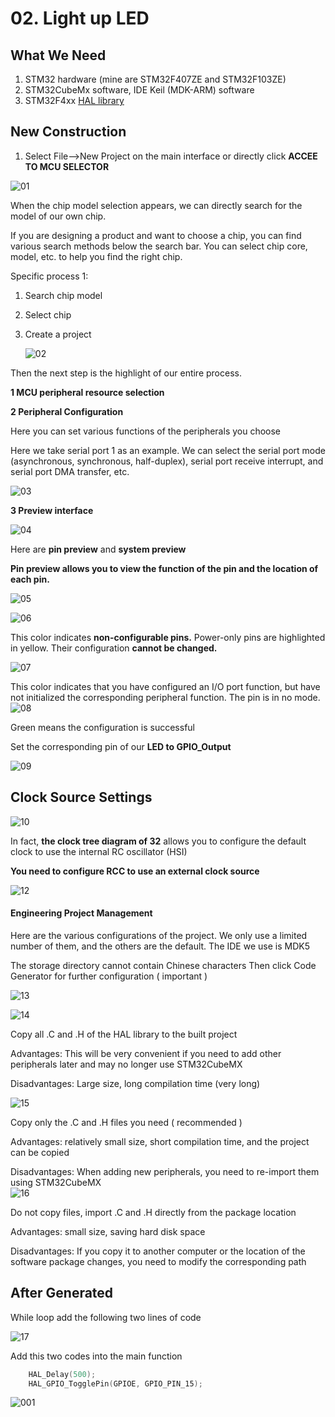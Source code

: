# 02. Light up LED



## What We Need

1. STM32 hardware (mine are STM32F407ZE and STM32F103ZE)
2. STM32CubeMx software, IDE Keil (MDK-ARM) software
3. STM32F4xx [HAL library](https://so.csdn.net/so/search?q=HAL库&spm=1001.2101.3001.7020) 

## New Construction

1. Select File-->New Project on the main interface or directly click **ACCEE TO MCU SELECTOR**  

![01](https://github.com/knightsummon/STM32-HAL-Library-From-Scrach/blob/main/02.%20Light%20up%20LED.assets/01.jpg)

When the chip model selection appears,  we can directly search for the model of our own chip.   

 If you are designing a product and want to choose a chip, you can find various search methods below the search bar. You can select chip core, model, etc. to help you find the right chip.

Specific process 1:

1. Search chip model

2. Select chip

3. Create a project

   ![02](https://github.com/knightsummon/STM32-HAL-Library-From-Scrach/blob/main/02.%20Light%20up%20LED.assets/02.jpg)

Then the next step is the highlight of our entire process.

**1 MCU peripheral resource selection**

**2 Peripheral Configuration**

Here you can set various functions of the peripherals you choose

Here we take serial port 1 as an example. We can select the serial port mode (asynchronous, synchronous, half-duplex), serial port receive interrupt, and serial port DMA transfer, etc.

![03](https://github.com/knightsummon/STM32-HAL-Library-From-Scrach/blob/main/02.%20Light%20up%20LED.assets/03.jpg)

**3 Preview interface**

![04](https://github.com/knightsummon/STM32-HAL-Library-From-Scrach/blob/main/02.%20Light%20up%20LED.assets/04.jpg)

Here are **pin preview** and **system preview**

**Pin preview allows you to view the function of the pin and the location of each pin.** 

![05](https://github.com/knightsummon/STM32-HAL-Library-From-Scrach/blob/main/02.%20Light%20up%20LED.assets/05.jpg)

![06](https://github.com/knightsummon/STM32-HAL-Library-From-Scrach/blob/main/02.%20Light%20up%20LED.assets/06.jpg)

This color indicates **non-configurable pins.** Power-only pins are highlighted in yellow. Their configuration **cannot be changed.**

![07](https://github.com/knightsummon/STM32-HAL-Library-From-Scrach/blob/main/02.%20Light%20up%20LED.assets/07.jpg)

This color indicates that you have configured an I/O port function, but have not initialized the corresponding peripheral function. The pin is in no mode.
![08](https://github.com/knightsummon/STM32-HAL-Library-From-Scrach/blob/main/02.%20Light%20up%20LED.assets/08.jpg)

 Green means the configuration is successful

Set the corresponding pin of our **LED to GPIO_Output**

![09](https://github.com/knightsummon/STM32-HAL-Library-From-Scrach/blob/main/02.%20Light%20up%20LED.assets/09.jpg)



## Clock Source Settings

![10](https://github.com/knightsummon/STM32-HAL-Library-From-Scrach/blob/main/02.%20Light%20up%20LED.assets/10.jpg)

In fact, **the clock tree diagram of 32** allows you to configure the default clock to use the internal RC oscillator (HSI) 

**You need to configure RCC to use an external clock source**

![12](https://github.com/knightsummon/STM32-HAL-Library-From-Scrach/blob/main/02.%20Light%20up%20LED.assets/12.jpg)



#### **Engineering Project Management**

Here are the various configurations of the project. We only use a limited number of them, and the others are the default. The IDE we use is MDK5

The storage directory cannot contain Chinese characters
Then click Code Generator for further configuration ( important )

![13](https://github.com/knightsummon/STM32-HAL-Library-From-Scrach/blob/main/02.%20Light%20up%20LED.assets/13.jpg)

![14](https://github.com/knightsummon/STM32-HAL-Library-From-Scrach/blob/main/02.%20Light%20up%20LED.assets/14.jpg)

Copy all .C and .H of the HAL library to the built project 

Advantages: This will be very convenient if you need to add other peripherals later and may no longer use STM32CubeMX

Disadvantages: Large size, long compilation time (very long)  

![15](https://github.com/knightsummon/STM32-HAL-Library-From-Scrach/blob/main/02.%20Light%20up%20LED.assets/15.jpg)

Copy only the .C and .H files you need ( recommended )

Advantages: relatively small size, short compilation time, and the project can be copied

Disadvantages: When adding new peripherals, you need to re-import them using STM32CubeMX  
![16](https://github.com/knightsummon/STM32-HAL-Library-From-Scrach/blob/main/02.%20Light%20up%20LED.assets/16.jpg)

Do not copy files, import .C and .H directly from the package location 

Advantages: small size, saving hard disk space

Disadvantages: If you copy it to another computer or the location of the software package changes, you need to modify the corresponding path   



## After Generated

While loop add the following two lines of code

![17](https://github.com/knightsummon/STM32-HAL-Library-From-Scrach/blob/main/02.%20Light%20up%20LED.assets/17.jpg)

Add this two codes into the main function

```c
    HAL_Delay(500);
    HAL_GPIO_TogglePin(GPIOE, GPIO_PIN_15);
```

![001](https://github.com/knightsummon/STM32-HAL-Library-From-Scrach/blob/main/02.%20Light%20up%20LED.assets/001.gif)
